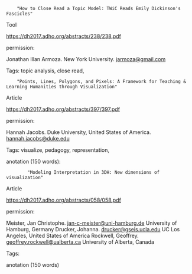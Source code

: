 		"How to Close Read a Topic Model: TWiC Reads Emily Dickinson's Fascicles"

Tool

https://dh2017.adho.org/abstracts/238/238.pdf

permission:

Jonathan Illan Armoza. New York University. jarmoza@gmail.com

Tags: topic analysis, close read,




		
		"Points, Lines, Polygons, and Pixels: A Framework for Teaching & Learning Humanities through Visualization"
 
Article

https://dh2017.adho.org/abstracts/397/397.pdf

permission:

Hannah Jacobs. Duke University, United States of America. hannah.jacobs@duke.edu

Tags: visualize, pedagogy, representation,

anotation (150 words):

			
			
			"Modeling Interpretation in 3DH: New dimensions of visualization"

Article

https://dh2017.adho.org/abstracts/058/058.pdf

permission:

Meister, Jan Christophe. jan-c-meister@uni-hamburg.de University of Hamburg, Germany
Drucker, Johanna. drucker@gseis.ucla.edu UC Los Angeles, United States of America
Rockwell, Geoffrey. geoffrey.rockwell@ualberta.ca University of Alberta, Canada

Tags: 

anotation (150 words)
      
      
      
			
